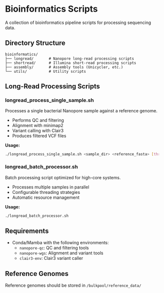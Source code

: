 # Bioinformatics Scripts

A collection of bioinformatics pipeline scripts for processing sequencing data.

## Directory Structure

```
bioinformatics/
├── longread/       # Nanopore long-read processing scripts
├── shortread/      # Illumina short-read processing scripts  
├── assembly/       # Assembly tools (Unicycler, etc.)
└── utils/          # Utility scripts
```

## Long-Read Processing Scripts

### longread_process_single_sample.sh
Processes a single bacterial Nanopore sample against a reference genome.
- Performs QC and filtering
- Alignment with minimap2
- Variant calling with Clair3
- Produces filtered VCF files

**Usage:**
```bash
./longread_process_single_sample.sh <sample_dir> <reference_fasta> [threads]
```

### longread_batch_processor.sh
Batch processing script optimized for high-core systems.
- Processes multiple samples in parallel
- Configurable threading strategies
- Automatic resource management

**Usage:**
```bash
./longread_batch_processor.sh
```

## Requirements

- Conda/Mamba with the following environments:
  - `nanopore-qc`: QC and filtering tools
  - `nanopore-wgs`: Alignment and variant tools  
  - `clair3-env`: Clair3 variant caller

## Reference Genomes

Reference genomes should be stored in `/bulkpool/reference_data/`
